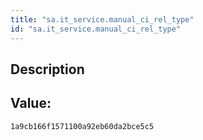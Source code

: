 ```yaml
---
title: "sa.it_service.manual_ci_rel_type"
id: "sa.it_service.manual_ci_rel_type"
---
```

## Description



## Value: 
```
1a9cb166f1571100a92eb60da2bce5c5
```